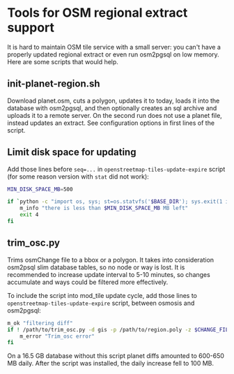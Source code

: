 # Tools for OSM regional extract support

It is hard to maintain OSM tile service with a small server: you can't have
a properly updated regional extract or even run osm2pgsql on low memory.
Here are some scripts that would help.

## init-planet-region.sh

Download planet.osm, cuts a polygon, updates it to today, loads it into
the database with osm2pgsql, and then optionally creates an sql archive
and uploads it to a remote server. On the second run does not use a planet
file, instead updates an extract. See configuration options in first
lines of the script.

## Limit disk space for updating

Add those lines before `seq=...` in `openstreetmap-tiles-update-expire` script
(for some reason version with `stat` did not work):

```bash
MIN_DISK_SPACE_MB=500

if `python -c "import os, sys; st=os.statvfs('$BASE_DIR'); sys.exit(1 if st.f_bavail*st.f_frsize/1024/1024 > $MIN_DISK_SPACE_MB else 0)"`; then
    m_info "there is less than $MIN_DISK_SPACE_MB MB left"
    exit 4
fi
```

## trim_osc.py

Trims osmChange file to a bbox or a polygon. It takes into consideration
osm2psql slim database tables, so no node or way is lost. It is recommended
to increase update interval to 5-10 minutes, so changes accumulate and
ways could be filtered more effectively.

To include the script into mod_tile update cycle, add those lines to
`openstreetmap-tiles-update-expire` script, between osmosis and osm2pgsql:

```bash
m_ok "filtering diff"
if ! /path/to/trim_osc.py -d gis -p /path/to/region.poly -z $CHANGE_FILE $CHANGE_FILE 1>&2 2>> "$RUNLOG"; then
    m_error "Trim_osc error"
fi
```

On a 16.5 GB database without this script planet diffs amounted to
600-650 MB daily. After the script was installed, the daily increase
fell to 100 MB.
